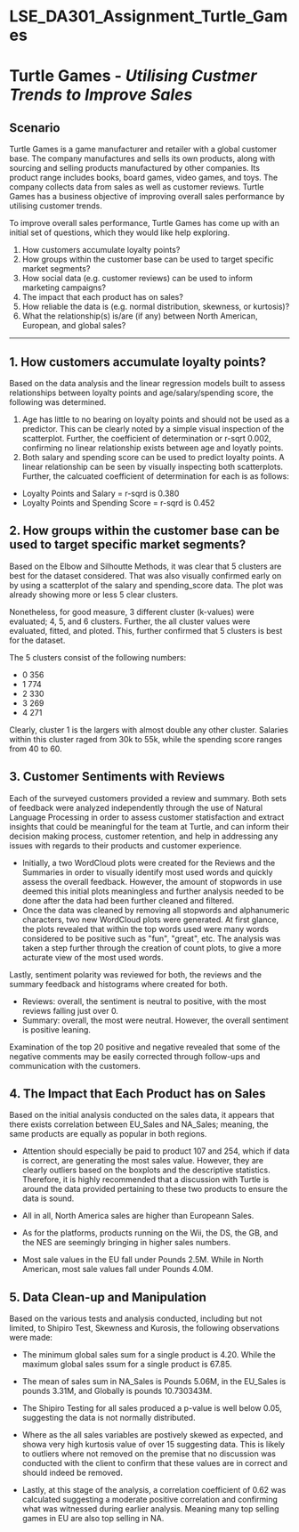 # LSE_DA301_Assignment_Turtle_Games

# Turtle Games - *Utilising Custmer Trends to Improve Sales*
## Scenario
Turtle Games is a game manufacturer and retailer with a global customer base. The company manufactures and sells its own products, along with sourcing and selling products manufactured by other companies. Its product range includes books, board games, video games, and toys. The company collects data from sales as well as customer reviews. Turtle Games has a business objective of improving overall sales performance by utilising customer trends. 

To improve overall sales performance, Turtle Games has come up with an initial set of questions, which they would like help exploring.

1. How customers accumulate loyalty points?
2. How groups within the customer base can be used to target specific market segments?
3. How social data (e.g. customer reviews) can be used to inform marketing campaigns?
4. The impact that each product has on sales?
5. How reliable the data is (e.g. normal distribution, skewness, or kurtosis)?
6. What the relationship(s) is/are (if any) between North American, European, and global sales?
------------------------

## 1. How customers accumulate loyalty points?
Based on the data analysis and the linear regression models built to assess relationships between loyalty points and age/salary/spending score, the following was determined. 

1. Age has little to no bearing on loyalty points and should not be used as a predictor. This can be clearly noted by a simple visual inspection of the scatterplot. Further, the coefficient of determination or r-sqrt 0.002, confirming no linear relationship exists between age and loyatly points. 
2. Both salary and spending score can be used to predict loyalty points. A linear relationship can be seen by visually inspecting both scatterplots. Further, the calcuated coefficient of determination for each is as follows: 
  * Loyalty Points and Salary = r-sqrd is 0.380
  * Loyalty Points and Spending Score = r-sqrd is 0.452

## 2. How groups within the customer base can be used to target specific market segments?
Based on the Elbow and Silhoutte Methods, it was clear that 5 clusters are best for the dataset considered. That was also visually confirmed early on by using a scatterplot of the salary and spending_score data. The plot was already showing more or less 5 clear clusters. 

Nonetheless, for good measure, 3 different cluster (k-values) were evaluated; 4, 5, and 6 clusters. Further, the all cluster values were evaluated, fitted, and ploted. This, further confirmed that 5 clusters is best for the dataset. 

The 5 clusters consist of the following numbers: 
* 0    356
* 1    774
* 2    330
* 3    269
* 4    271

Clearly, cluster 1 is the largers with almost double any other cluster. Salaries within this cluster raged from 30k to 55k, while the spending score ranges from 40 to 60. 


## 3. Customer Sentiments with Reviews
Each of the surveyed customers provided a review and summary. Both sets of feedback were analyzed independently through the use of Natural Language Processing in order to assess customer statisfaction and extract insights that could be meaningful for the team at Turtle, and can inform their decision making process, customer retention, and help in addressing any issues with regards to their products and customer experience. 

* Initially, a two WordCloud plots were created for the Reviews and the Summaries in order to visually identify most used words and quickly assess the overall feedback. However, the amount of stopwords in use deemed this initial plots meaningless and further analysis needed to be done after the data had been further cleaned and filtered. 
* Once the data was cleaned by removing all stopwords and alphanumeric characters, two new WordCloud plots were generated. At first glance, the plots revealed that within the top words used were many words considered to be positive such as "fun", "great", etc. The analysis was taken a step further through the creation of count plots, to give a more acturate view of the most used words. 

Lastly, sentiment polarity was reviewed for both, the reviews and the summary feedback and histograms where created for both. 
* Reviews: overall, the sentiment is neutral to positive, with the most reviews falling just over 0. 
* Summary: overall, the most were neutral. However, the overall sentiment is positive leaning. 

Examination of the top 20 positive and negative revealed that some of the negative comments may be easily corrected through follow-ups and communication with the customers. 

## 4. The Impact that Each Product has on Sales

Based on the initial analysis conducted on the sales data, it appears that there exists correlation between EU_Sales and NA_Sales; meaning, the same products are equally as popular in both regions. 

* Attention should especially be paid to product 107 and 254, which if data is correct, are generating the most sales value. However, they are clearly outliers based on the boxplots and the descriptive statistics. Therefore, it is highly recommended that a discussion with Turtle is around the data provided pertaining to these two products to ensure the data is sound.

* All in all, North America sales are higher than Europeann Sales.

* As for the platforms, products running on the Wii, the DS, the GB, and the NES are seemingly bringing in higher sales numbers. 

* Most sale values in the EU fall under Pounds 2.5M. While in North American, most sale values fall under Pounds 4.0M. 

## 5. Data Clean-up and Manipulation

Based on the various tests and analysis conducted, including but not limited, to Shipiro Test, Skewness and Kurosis, the following observations were made:

* The minimum global sales sum for a single product is 4.20. While the maximum global sales ssum for a single product is 67.85. 

* The mean of sales sum in NA_Sales is Pounds 5.06M, in the EU_Sales is pounds 3.31M, and Globally is pounds 10.730343M.  

* The Shipiro Testing for all sales produced a p-value is well below 0.05, suggesting the data is not normally distributed.

* Where as the all sales variables are postively skewed as expected, and showa very high kurtosis value of over 15 suggesting data. This is likely to outliers where not removed on the premise that no discussion was conducted with the client to confirm that these values are in correct and should indeed be removed. 

* Lastly, at this stage of the analysis, a correlation coefficient of 0.62 was calculated suggesting a moderate positive correlation and confirming what was witnessed during earlier analysis. Meaning many top selling games in EU are also top selling in NA. 
